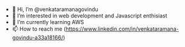 - 👋 Hi, I’m @venkataramanagovindu
- 👀 I’m interested in web development and Javascript enthisiast
- 🌱 I’m currently learning AWS
- 📫 How to reach me (https://www.linkedin.com/in/venkataramana-govindu-a33a18166/)

<!---
venkataramanagovindu/venkataramanagovindu is a ✨ special ✨ repository because its `README.md` (this file) appears on your GitHub profile.
You can click the Preview link to take a look at your changes.
--->
